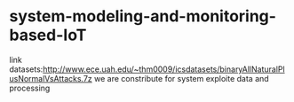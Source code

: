 # system-modeling-and-monitoring-based-IoT
link datasets:http://www.ece.uah.edu/~thm0009/icsdatasets/binaryAllNaturalPlusNormalVsAttacks.7z
we are constribute for system exploite data and processing 

